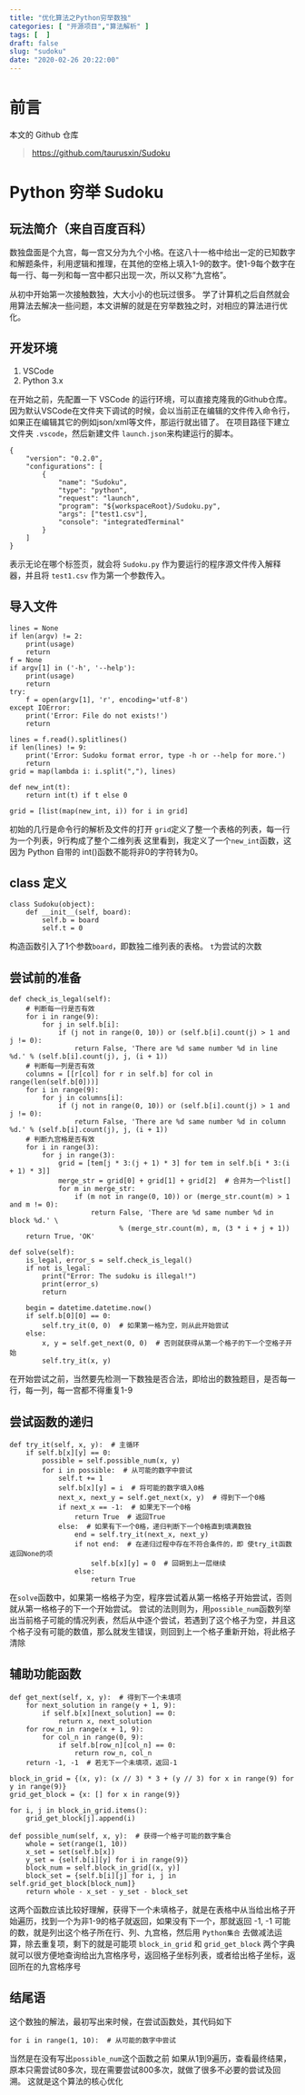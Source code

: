 ```yaml
---
title: "优化算法之Python穷举数独"
categories: [ "开源项目","算法解析" ]
tags: [  ]
draft: false
slug: "sudoku"
date: "2020-02-26 20:22:00"
---
```


# 前言
本文的 Github 仓库

> https://github.com/taurusxin/Sudoku

# Python 穷举 Sudoku
## 玩法简介（来自百度百科）
数独盘面是个九宫，每一宫又分为九个小格。在这八十一格中给出一定的已知数字和解题条件，利用逻辑和推理，在其他的空格上填入1-9的数字。使1-9每个数字在每一行、每一列和每一宫中都只出现一次，所以又称“九宫格”。

从初中开始第一次接触数独，大大小小的也玩过很多。
学了计算机之后自然就会用算法去解决一些问题，本文讲解的就是在穷举数独之时，对相应的算法进行优化。

## 开发环境

 1. VSCode
 2. Python 3.x

在开始之前，先配置一下 VSCode 的运行环境，可以直接克隆我的Github仓库。
因为默认VSCode在文件夹下调试的时候，会以当前正在编辑的文件传入命令行，如果正在编辑其它的例如json/xml等文件，那运行就出错了。
在项目路径下建立文件夹 `.vscode`，然后新建文件 `launch.json`来构建运行的脚本。

    {
        "version": "0.2.0",
        "configurations": [
            {
                "name": "Sudoku",
                "type": "python",
                "request": "launch",
                "program": "${workspaceRoot}/Sudoku.py",
                "args": ["test1.csv"],
                "console": "integratedTerminal"
            }
        ]
    }

表示无论在哪个标签页，就会将 `Sudoku.py` 作为要运行的程序源文件传入解释器，并且将 `test1.csv` 作为第一个参数传入。

## 导入文件

    lines = None
    if len(argv) != 2:
        print(usage)
        return
    f = None
    if argv[1] in ('-h', '--help'):
        print(usage)
        return
    try:
        f = open(argv[1], 'r', encoding='utf-8')
    except IOError:
        print('Error: File do not exists!')
        return
    
    lines = f.read().splitlines()
    if len(lines) != 9:
        print('Error: Sudoku format error, type -h or --help for more.')
        return
    grid = map(lambda i: i.split(","), lines)
    
    def new_int(t):
        return int(t) if t else 0
    
    grid = [list(map(new_int, i)) for i in grid]

初始的几行是命令行的解析及文件的打开
`grid`定义了整一个表格的列表，每一行为一个列表，9行构成了整个二维列表
这里看到，我定义了一个`new_int`函数，这因为 Python 自带的 int()函数不能将非0的字符转为0。

## class 定义

    class Sudoku(object):
        def __init__(self, board):
            self.b = board
            self.t = 0

构造函数引入了1个参数`board`，即数独二维列表的表格。
`t`为尝试的次数

## 尝试前的准备

    def check_is_legal(self):
        # 判断每一行是否有效
        for i in range(9):
            for j in self.b[i]:
                if (j not in range(0, 10)) or (self.b[i].count(j) > 1 and j != 0):
                    return False, 'There are %d same number %d in line %d.' % (self.b[i].count(j), j, (i + 1))
        # 判断每一列是否有效
        columns = [[r[col] for r in self.b] for col in range(len(self.b[0]))]
        for i in range(9):
            for j in columns[i]:
                if (j not in range(0, 10)) or (self.b[i].count(j) > 1 and j != 0):
                    return False, 'There are %d same number %d in column %d.' % (self.b[i].count(j), j, (i + 1))
        # 判断九宫格是否有效
        for i in range(3):
            for j in range(3):
                grid = [tem[j * 3:(j + 1) * 3] for tem in self.b[i * 3:(i + 1) * 3]]
                merge_str = grid[0] + grid[1] + grid[2]  # 合并为一个list[]
                for m in merge_str:
                    if (m not in range(0, 10)) or (merge_str.count(m) > 1 and m != 0):
                        return False, 'There are %d same number %d in block %d.' \
                               % (merge_str.count(m), m, (3 * i + j + 1))
        return True, 'OK'

    def solve(self):
        is_legal, error_s = self.check_is_legal()
        if not is_legal:
            print("Error: The sudoku is illegal!")
            print(error_s)
            return

        begin = datetime.datetime.now()
        if self.b[0][0] == 0:
            self.try_it(0, 0)  # 如果第一格为空，则从此开始尝试
        else:
            x, y = self.get_next(0, 0)  # 否则就获得从第一个格子的下一个空格子开始
            self.try_it(x, y)

在开始尝试之前，当然要先检测一下数独是否合法，即给出的数独题目，是否每一行，每一列，每一宫都不得重复1-9

## 尝试函数的递归

    def try_it(self, x, y):  # 主循环
        if self.b[x][y] == 0:
            possible = self.possible_num(x, y)
            for i in possible:  # 从可能的数字中尝试
                self.t += 1
                self.b[x][y] = i  # 将可能的数字填入0格
                next_x, next_y = self.get_next(x, y)  # 得到下一个0格
                if next_x == -1:  # 如果无下一个0格
                    return True  # 返回True
                else:  # 如果有下一个0格，递归判断下一个0格直到填满数独
                    end = self.try_it(next_x, next_y)
                    if not end:  # 在递归过程中存在不符合条件的，即 使try_it函数返回None的项
                        self.b[x][y] = 0  # 回朔到上一层继续
                    else:
                        return True

在`solve`函数中，如果第一格格子为空，程序尝试着从第一格格子开始尝试，否则就从第一格格子的下一个开始尝试。
尝试的法则则为，用`possible_num`函数列举出当前格子可能的情况列表，然后从中逐个尝试，若遇到了这个格子为空，并且这个格子没有可能的数值，那么就发生错误，则回到上一个格子重新开始，将此格子清除

## 辅助功能函数

    def get_next(self, x, y):  # 得到下一个未填项
        for next_solution in range(y + 1, 9):
            if self.b[x][next_solution] == 0:
                return x, next_solution
        for row_n in range(x + 1, 9):
            for col_n in range(0, 9):
                if self.b[row_n][col_n] == 0:
                    return row_n, col_n
        return -1, -1  # 若无下一个未填项，返回-1

    block_in_grid = {(x, y): (x // 3) * 3 + (y // 3) for x in range(9) for y in range(9)}
    grid_get_block = {x: [] for x in range(9)}

    for i, j in block_in_grid.items():
        grid_get_block[j].append(i)

    def possible_num(self, x, y):  # 获得一个格子可能的数字集合
        whole = set(range(1, 10))
        x_set = set(self.b[x])
        y_set = {self.b[i][y] for i in range(9)}
        block_num = self.block_in_grid[(x, y)]
        block_set = {self.b[i][j] for i, j in self.grid_get_block[block_num]}
        return whole - x_set - y_set - block_set

这两个函数应该比较好理解，获得下一个未填格子，就是在表格中从当给出格子开始遍历，找到一个为非1-9的格子就返回，如果没有下一个，那就返回 -1, -1
可能的数，就是列出这个格子所在行、列、九宫格，然后用 `Python集合` 去做减法运算，除去重复项，剩下的就是可能项
`block_in_grid` 和 `grid_get_block` 两个字典就可以很方便地查询给出九宫格序号，返回格子坐标列表，或者给出格子坐标，返回所在的九宫格序号

## 结尾语
这个数独的解法，最初写出来时候，在尝试函数处，其代码如下

    for i in range(1, 10):  # 从可能的数字中尝试

当然是在没有写出`possible_num`这个函数之前
如果从1到9遍历，查看最终结果，原本只需尝试80多次，现在需要尝试800多次，就做了很多不必要的尝试及回溯。
这就是这个算法的核心优化